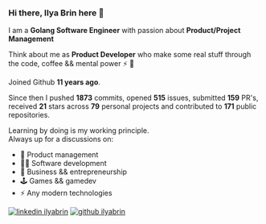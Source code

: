 
### Hi there, Ilya Brin here 👋

I am a **Golang Software Engineer** with passion about **Product/Project Management**  

Think about me as **Product Developer** who make some real stuff through the code, coffee && mental power ⚡ 🧠

Joined Github **11 years ago**.

Since then I pushed **1873** commits, opened **515** issues, submitted **159** PR's, received **21** stars across **79** personal projects and contributed to **171** public repositories.

Learning by doing is my working principle.  
Always up for a discussions on:  

- 💠 Product management
- 👩‍🚀 Software development
- 🌱 Business && entrepreneurship
- 🕹 Games && gamedev
- ⚡  Any modern technologies

[1.1]: https://user-images.githubusercontent.com/464157/88304618-307f2b00-cd11-11ea-8f5a-0a154f7b523d.png (Feel free to add me to your network)
[2.1]: https://user-images.githubusercontent.com/464157/88305468-39bcc780-cd12-11ea-826e-f67163b6cf1f.png (You are here 😸)

[1]: https://www.linkedin.com/in/ilyabrin
[2]: https://www.github.com/ilyabrin

[![linkedin ilyabrin][1.1]][1]
[![github ilyabrin][2.1]][2]
